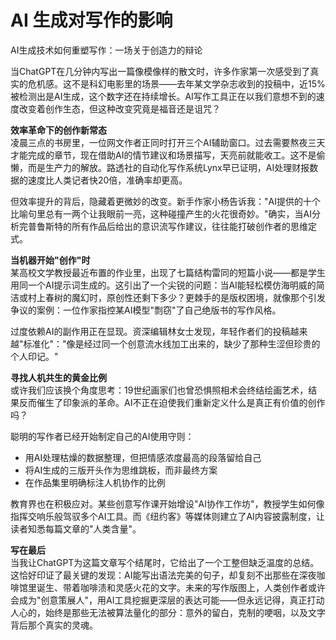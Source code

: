 # AI 生成对写作的影响

AI生成技术如何重塑写作：一场关于创造力的辩论  

当ChatGPT在几分钟内写出一篇像模像样的散文时，许多作家第一次感受到了真实的危机感。这不是科幻电影里的场景——去年某文学杂志收到的投稿中，近15%被检测出是AI生成，这个数字还在持续增长。AI写作工具正在以我们意想不到的速度改变着创作生态，但这种改变究竟是福音还是诅咒？  

**效率革命下的创作新常态**  
凌晨三点的书房里，一位网文作者正同时打开三个AI辅助窗口。过去需要熬夜三天才能完成的章节，现在借助AI的情节建议和场景描写，天亮前就能收工。这不是偷懒，而是生产力的解放。路透社的自动化写作系统Lynx早已证明，AI处理财报数据的速度比人类记者快20倍，准确率却更高。  

但效率提升的背后，隐藏着更微妙的改变。新手作家小杨告诉我："AI提供的十个比喻句里总有一两个让我眼前一亮，这种碰撞产生的火花很奇妙。"确实，当AI分析完普鲁斯特的所有作品后给出的意识流写作建议，往往能打破创作者的思维定式。  

**当机器开始"创作"时**  
某高校文学教授最近布置的作业里，出现了七篇结构雷同的短篇小说——都是学生用同一个AI提示词生成的。这引出了一个尖锐的问题：当AI能轻松模仿海明威的简洁或村上春树的魔幻时，原创性还剩下多少？更棘手的是版权困境，就像那个引发争议的案例：一位作家指控某AI模型"剽窃"了自己绝版书的写作风格。  

过度依赖AI的副作用正在显现。资深编辑林女士发现，年轻作者们的投稿越来越"标准化"："像是经过同一个创意流水线加工出来的，缺少了那种生涩但珍贵的个人印记。"  

**寻找人机共生的黄金比例**  
或许我们应该换个角度思考：19世纪画家们也曾恐惧照相术会终结绘画艺术，结果反而催生了印象派的革命。AI不正在迫使我们重新定义什么是真正有价值的创作吗？  

聪明的写作者已经开始制定自己的AI使用守则：  
- 用AI处理枯燥的数据整理，但把情感浓度最高的段落留给自己  
- 将AI生成的三版开头作为思维跳板，而非最终方案  
- 在作品集里明确标注人机协作的比例  

教育界也在积极应对。某些创意写作课开始增设"AI协作工作坊"，教授学生如何像指挥交响乐般驾驭多个AI工具。而《纽约客》等媒体则建立了AI内容披露制度，让读者知悉每篇文章的"人类含量"。  

**写在最后**  
当我让ChatGPT为这篇文章写个结尾时，它给出了一个工整但缺乏温度的总结。这恰好印证了最关键的发现：AI能写出语法完美的句子，却复刻不出那些在深夜咖啡馆里诞生、带着咖啡渍和灵感火花的文字。未来的写作版图上，人类创作者或许会成为"创意策展人"，用AI工具挖掘更深层的表达可能——但永远记得，真正打动人心的，始终是那些无法被算法量化的部分：意外的留白，克制的哽咽，以及文字背后那个真实的灵魂。